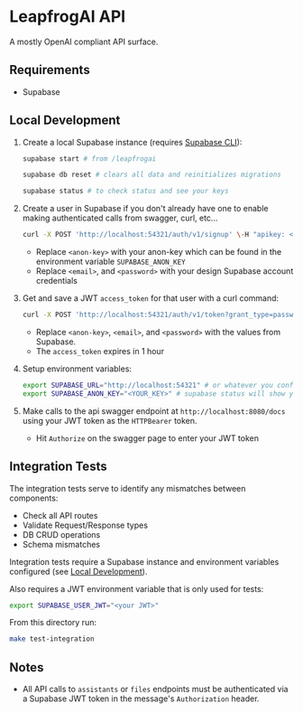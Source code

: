 # LeapfrogAI API

A mostly OpenAI compliant API surface.

## Requirements

- Supabase

## Local Development

1. Create a local Supabase instance (requires [Supabase CLI](https://supabase.com/docs/guides/cli/getting-started)):

    ``` bash
    supabase start # from /leapfrogai
    
    supabase db reset # clears all data and reinitializes migrations
    
    supabase status # to check status and see your keys
    ```

2. Create a user in Supabase if you don't already have one to enable making authenticated calls from swagger, curl, etc...
   ```bash
   curl -X POST 'http://localhost:54321/auth/v1/signup' \-H "apikey: <anon-key>" \-H "Content-Type: application/json" \-d '{ "email": "<email>", "password": "<password>", "confirmPassword": "<password>"}'
   ```
   
   * Replace `<anon-key>` with your anon-key which can be found in the environment variable `SUPABASE_ANON_KEY`
   * Replace `<email>`, and `<password>` with your design Supabase account credentials

3. Get and save a JWT `access_token` for that user with a curl command:

    ``` bash
    curl -X POST 'http://localhost:54321/auth/v1/token?grant_type=password' \-H "apikey: <anon-key>" \-H "Content-Type: application/json" \-d '{ "email": "<email>", "password": "<password>"}'
    ```

    * Replace `<anon-key>`, `<email>`, and `<password>` with the values from Supabase.
    * The `access_token` expires in 1 hour

4. Setup environment variables:
    ``` bash
    export SUPABASE_URL="http://localhost:54321" # or whatever you configured it as in your Supabase config.toml
    export SUPABASE_ANON_KEY="<YOUR_KEY>" # supabase status will show you the keys
    ```

5. Make calls to the api swagger endpoint at `http://localhost:8080/docs` using your JWT token as the `HTTPBearer` token. 
   * Hit `Authorize` on the swagger page to enter your JWT token

## Integration Tests

The integration tests serve to identify any mismatches between components:

- Check all API routes
- Validate Request/Response types
- DB CRUD operations
- Schema mismatches

Integration tests require a Supabase instance and environment variables configured (see [Local Development](#local-development)).

Also requires a JWT environment variable that is only used for tests:

``` bash
export SUPABASE_USER_JWT="<your JWT>"
```


From this directory run:

``` bash
make test-integration
```

## Notes

* All API calls to `assistants` or `files` endpoints must be authenticated via a Supabase JWT token in the message's `Authorization` header.
